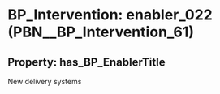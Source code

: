 # BP_Intervention: __enabler_022__ (PBN__BP_Intervention_61)

## Property: has_BP_EnablerTitle

New delivery systems

